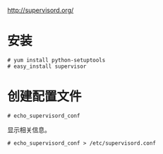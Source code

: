 http://supervisord.org/
# 安装
```
# yum install python-setuptools
# easy_install supervisor
```
# 创建配置文件
```
# echo_supervisord_conf
```
显示相关信息。
```
# echo_supervisord_conf > /etc/supervisord.conf
```

